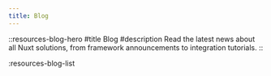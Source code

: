 ```yaml
---
title: Blog
---
```


::resources-blog-hero
#title
Blog
#description
Read the latest news about all Nuxt solutions, from framework announcements to integration tutorials.
::

:resources-blog-list
